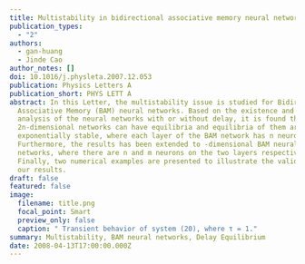 ```yaml
---
title: Multistability in bidirectional associative memory neural networks
publication_types:
  - "2"
authors:
  - gan-huang
  - Jinde Cao
author_notes: []
doi: 10.1016/j.physleta.2007.12.053
publication: Physics Letters A
publication_short: PHYS LETT A
abstract: In this Letter, the multistability issue is studied for Bidirectional
  Associative Memory (BAM) neural networks. Based on the existence and stability
  analysis of the neural networks with or without delay, it is found that the
  2n-dimensional networks can have equilibria and equilibria of them are locally
  exponentially stable, where each layer of the BAM network has n neurons.
  Furthermore, the results has been extended to -dimensional BAM neural
  networks, where there are n and m neurons on the two layers respectively.
  Finally, two numerical examples are presented to illustrate the validity of
  our results.
draft: false
featured: false
image:
  filename: title.png
  focal_point: Smart
  preview_only: false
  caption: " Transient behavior of system (20), where τ = 1."
summary: Multistability, BAM neural networks, Delay Equilibrium
date: 2008-04-13T17:00:00.000Z
---
```


